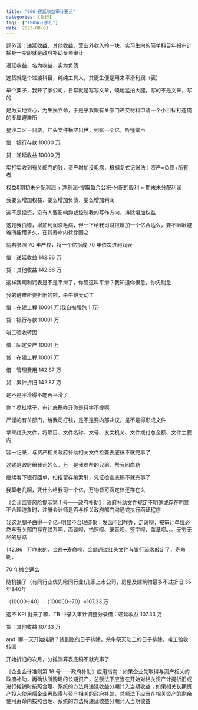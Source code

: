 ```yaml
---
title: "066-递延收益审计要点"
categories: [投行]
tags: ["IPO审计手札"]
date: 2023-08-01
---
```

题外话：递延收益、其他收益、营业外收入拎一块，实习生向的简单科目年报审计摇身一变即就是政府补助专项审计

递延收益，名为收益，实为负债

这货就是个过渡科目，纯纯工具人，其诞生便是用来平滑利润（表）

举个栗子，我开了家公司，日常就是写写文章，倏地猛拍大腿，写的不是文章，写的

是为天地立心，为生民立命，于是乎我跟有关部门递交材料申请一个小目标打造俺的专属避难所

星沙二区一日游，红头文件横空出世，到账一个亿，听懂掌声

借：银行存款 10000 万

贷：递延收益 10000 万

实打实收到有关部门的钱，资产增加没毛病，根据复式记账法：资产=负债+所有者

权益&期初未分配利润 + 净利润-提取盈余公积-分配的股利 = 期末未分配利润

我要么增加权益、要么增加负债、要么增加利润

这不是投资，没有人要影响抑或控制我的写作方向，排除增加权益

  

这是我白嫖，增加利润没毛病，但一下给我司财报增加一个亿合适么，要不瞅瞅避难所能用多久，在其寿命内徐徐图之

倘若参照 70 年产权，将一个亿拆成 70 年依次进利润表

借：递延收益 142.86 万

贷：其他收益 142.86 万

这样我司利润表是不是平滑了，你管这叫平滑？我知道你很急，你先别急

我的避难所要折旧的啦，杀牛祭天动工

借：在建工程 10001 万(我自掏腰包 1 万）

贷：银行存款 10001 万

竣工验收转固

借：固定资产 10001 万

贷：在建工程 10001 万

借：管理费用 142.87 万

贷：累计折旧 142.87 万

是不是平滑得不能再平滑了

  

你丫尽扯犊子，审计底稿咋开你是只字不提啊

严谨的有关部门，给我司打钱，是不是要内部决议，是不是得形成文件

拿来红头文件，将项目、文件名称、文号、发文机关、文件拨付总金额、文件主要内

容一记录，与资产相关政府补助相关文件检查表底稿不就完事了

这钱是政府给我司的么，万一是我商帮的兄弟，帮我回血勒

继续看下银行回单，扫描留存编索引，凭证检查底稿不就完事了

我算老几啊，凭什么给我司一个亿，万物皆可函定律还存在么

《会计监管风险提示第 1 号——政府补助》：政府补助文件规定不明确或存在明显不合理迹象时，注册会计师是否与相关政府部门沟通或执行函证程序

我这泥腿子白得一个亿=明显不合理迹象：发函不回咋办，走访呗，被审计单位必然与有关部门存在联系啊，面谈呗、拍照呗、录音呗、签字呗、盖章呗。。。无穷无尽的思路

142.86   万咋来的，金额➗寿命呗，金额通过红头文件与银行流水敲定了，寿命勒，

70 年摊合适么

  

随机抽了（有同行业优先瞅同行业)几家上市公司，房屋及建筑物最多不过折旧 35 年&40年

（10000➗40）-（100000➗70）=107.33 万

这不 KPI 就来了嘛，TB 中录入审计调整分录借：递延收益 107.33 万

贷：其他收益 107.33 万

and  哪一天开始摊销？钱到账的日子排除，杀牛祭天动工的日子排除，竣工验收转固

开始折旧的次月，分摊测算表底稿不就完事了

《企业会计准则第 16 号——政府补助》应用指南：如果企业先取得与资产相关的政府补助，再确认所购建的长期资产，总额法下应当在开始对相关资产计提折旧或进行摊销时按照合理、系统的方法将递延收益分期计入当期收益；如果相关长期资产投入使用后企业再取得与资产相关的政府补助，总额法下应当在相关资产的剩余使用寿命内按照合理、系统的方法将递延收益分期计入当期收益